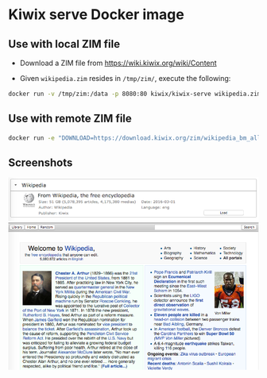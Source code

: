 Kiwix serve Docker image
========================

Use with local ZIM file
-----------------------

* Download a ZIM file from <https://wiki.kiwix.org/wiki/Content>

* Given `wikipedia.zim` resides in `/tmp/zim/`, execute the following:

```bash
docker run -v /tmp/zim:/data -p 8080:80 kiwix/kiwix-serve wikipedia.zim
```

Use with remote ZIM file
------------------------

```bash
docker run -e "DOWNLOAD=https://download.kiwix.org/zim/wikipedia_bm_all.zim" -p 8080:80 kiwix/kiwix-serve
```

Screenshots
-----------

![screenshot_1.png](https://github.com/kiwix/kiwix-tools/raw/master/docker/server/pictures/screenshot_1.png)
![screenshot_2.png](https://github.com/kiwix/kiwix-tools/raw/master/docker/server/pictures/screenshot_2.png)
